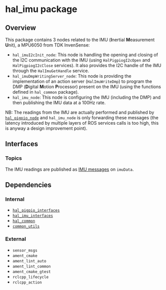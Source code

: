 # hal_imu package

## Overview

This package contains 3 nodes related to the IMU (**I**nertial **M**easurement **U**nit), a MPU6050 from TDK InvenSense:
- `hal_imuI2cInit_node`: This node is handling the opening and closing of the I2C communication with the IMU (using `HalPigpiogI2cOpen` and `HalPigpiogI2cClose` services). It also provides the I2C handle of the IMU through the `HalImuGetHandle` service.
- `hal_imuDmpWritingServer_node`: This node is providing the implementation of an action server (`HalImuWriteDmp`) to program the DMP (**D**igital **M**otion **P**rocessor) present on the IMU (using the functions defined in `hal_common` package).
- `hal_imu_node`: This node is configuring the IMU (including the DMP) and then publishing the IMU data at a 100Hz rate. 

NB: The readings from the IMU are actually performed and published by [`hal_pigpio_node`](../hal_pigpio/README.md) and `hal_imu_node` is only forwarding these messages (the latency introduced by multiple layers of ROS services calls is too high, this is anyway a design improvement point).

## Interfaces

### Topics

The IMU readings are published as [IMU messages](https://github.com/ros2/common_interfaces/blob/humble/sensor_msgs/msg/Imu.msg) on `imuData`.

## Dependencies

### Internal

- [`hal_pigpio_interfaces`](../hal_pigpio_interfaces/README.md)
- [`hal_imu_interfaces`](../hal_imu_interfaces/README.md)
- [`hal_common`](../hal_common/README.md)
- [`common_utils`](../../utils/common_utils/README.md)

### External

- `sensor_msgs`
- `ament_cmake`
- `ament_lint_auto`
- `ament_lint_common`
- `ament_cmake_gtest`
- `rclcpp_lifecycle`
- `rclcpp_action`
